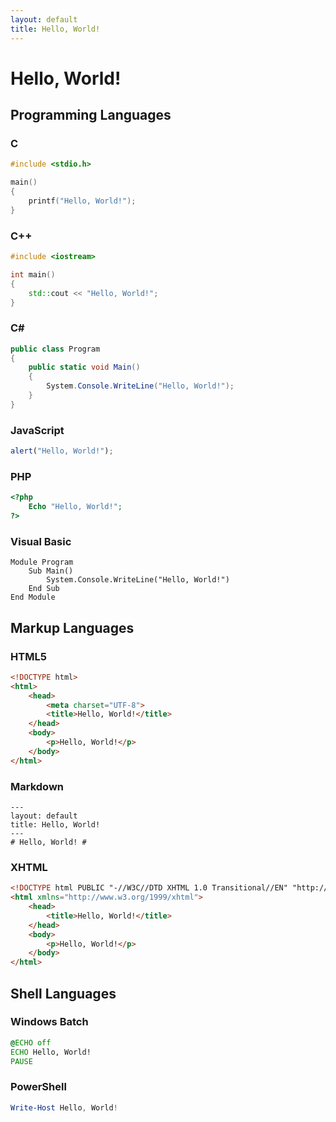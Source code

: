 ```yaml
---
layout: default
title: Hello, World!
---
```

# Hello, World! #

## Programming Languages ##

### C ###

```c
#include <stdio.h>

main()
{
	printf("Hello, World!");
}
```


### C++ ###

```c++
#include <iostream>

int main()
{
	std::cout << "Hello, World!";
}
```


### C# ###

```csharp
public class Program
{
	public static void Main()
	{
		System.Console.WriteLine("Hello, World!");
	}
}
```

### JavaScript ###

```javascript
alert("Hello, World!");
```

### PHP ###

```php
<?php
	Echo "Hello, World!";
?>
```

### Visual Basic ###

```vbnet
Module Program
	Sub Main()
		System.Console.WriteLine("Hello, World!")
	End Sub 
End Module
```

## Markup Languages ##

### HTML5 ###

```html
<!DOCTYPE html>
<html>
	<head>
		<meta charset="UTF-8">
		<title>Hello, World!</title>
	</head>
	<body>
		<p>Hello, World!</p>
	</body>
</html>
```

### Markdown ###

```
---
layout: default
title: Hello, World!
---
# Hello, World! #
```

### XHTML ###

```html
<!DOCTYPE html PUBLIC "-//W3C//DTD XHTML 1.0 Transitional//EN" "http://www.w3.org/TR/xhtml1/DTD/xhtml1-transitional.dtd">
<html xmlns="http://www.w3.org/1999/xhtml">
	<head>
		<title>Hello, World!</title>
	</head>
	<body>
		<p>Hello, World!</p>
	</body>
</html>
```

## Shell Languages ##

### Windows Batch ###

```bat
@ECHO off
ECHO Hello, World!
PAUSE
```

### PowerShell ###

```powershell
Write-Host Hello, World!
```
